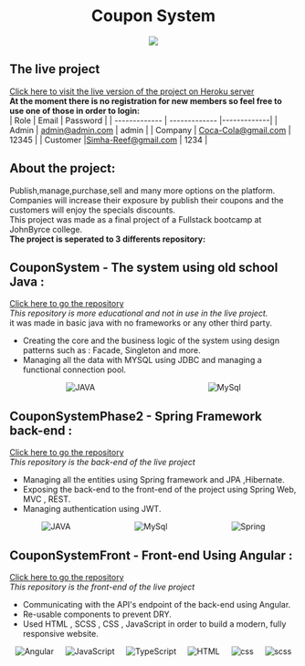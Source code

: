 # <h1 align="center">Coupon System</h1>
<p align="center">
<img src="https://amit-rei.io/assets/couponim-github2.png" align="center">
</p>

## The live project
[Click here to visit the live version of the project on Heroku server](https://couponim-web.herokuapp.com/) <br/>
**At the moment there is no registration for new members so feel free to use one of those in order to login:** </br>
| Role          | Email         | Password    |
| ------------- | ------------- |-------------|
| Admin         | admin@admin.com  | admin            |
| Company  | Coca-Cola@gmail.com  | 12345             |
| Customer  |Simha-Reef@gmail.com  | 1234            |


## About the project:
Publish,manage,purchase,sell and many more options on the platform.<br/>
Companies will increase their exposure by publish their coupons and the customers will enjoy the specials discounts. <br/>
This project was made as a final project of a Fullstack bootcamp at JohnByrce college.<br/>
**The project is seperated to 3 differents repository:**


## CouponSystem - The system using old school Java  : 
[Click here to go the repository](https://github.com/Amitrei/CouponSystem) <br/>
*This repository is more educational and not in use in the live project.* <br/>
it was made in basic java with no frameworks or any other third party. <br/>
- Creating the core and the business logic of the system using design patterns such as : Facade, Singleton and more.<br/>
- Managing all the data with MYSQL using JDBC and managing a functional connection pool.
<div style="width:100%;display:flex;justify-content:space-around;align-items:center;">
<img alt="JAVA"  src="https://img.shields.io/badge/Java-ED8B00?style=for-the-badge&logo=java&logoColor=white" />
<img alt="MySql"  src="https://img.shields.io/badge/MySQL-00000F?style=for-the-badge&logo=mysql&logoColor=white" />
  </div>

## CouponSystemPhase2 - Spring Framework back-end :
[Click here to go the repository](https://github.com/Amitrei/CouponSystemPhase2) <br/>
*This repository is the back-end of the live project* <br/>
- Managing all the entities using Spring framework and JPA ,Hibernate. <br/>
- Exposing the back-end to the front-end of the project using Spring Web, MVC , REST.
- Managing authentication using JWT.
<div style="width:100%;display:flex;justify-content:space-around;align-items:center;">
<img alt="JAVA"  src="https://img.shields.io/badge/Java-ED8B00?style=for-the-badge&logo=java&logoColor=white" />
<img alt="MySql"  src="https://img.shields.io/badge/MySQL-00000F?style=for-the-badge&logo=mysql&logoColor=white" />
<img alt="Spring"  src="https://img.shields.io/badge/Spring-6DB33F?style=for-the-badge&logo=spring&logoColor=white" />
  </div>
  
## CouponSystemFront - Front-end Using Angular :
[Click here to go the repository](https://github.com/Amitrei/CouponSystemFront) <br/>
*This repository is the front-end of the live project* <br/>
- Communicating with the API's endpoint of the back-end using Angular.
- Re-usable components to prevent DRY.
- Used HTML , SCSS , CSS , JavaScript in order to build a modern, fully responsive website.
<div style="width:100%;display:flex;justify-content:space-around;align-items:center;">
<img alt="Angular"  src="https://img.shields.io/badge/Angular-DD0031?style=for-the-badge&logo=angular&logoColor=white" />
<img alt="JavaScript"  src="https://img.shields.io/badge/JavaScript-323330?style=for-the-badge&logo=javascript&logoColor=F7DF1E" />
<img alt="TypeScript"  src="https://img.shields.io/badge/TypeScript-007ACC?style=for-the-badge&logo=typescript&logoColor=white" />
<img alt="HTML"  src="https://img.shields.io/badge/HTML5-E34F26?style=for-the-badge&logo=html5&logoColor=white" />
<img alt="css"  src="https://img.shields.io/badge/CSS3-1572B6?style=for-the-badge&logo=css3&logoColor=white" />
<img alt="scss"  src="https://img.shields.io/badge/Sass-CC6699?style=for-the-badge&logo=sass&logoColor=white" />
</div>
